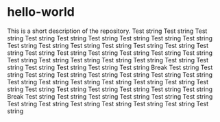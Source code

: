 # hello-world
This is a short description of the repository. Test string  Test string Test string Test string Test string Test string Test string Test string Test string Test string Test string Test string Test string Test string Test string Test string Test string Test string Test string Test string Test string Test string Test string Test string Test string Test string Test string Test string Test string Test string Test string Test string Test string  Break Test string Test string Test string Test string Test string Test string Test string Test string Test string Test string Test string Test string Test string Test string Test string Test string Test string Test string Test string Test string Test string Break Test string Test string Test string Test string Test string Test string Test string Test string Test string Test string Test string Test string Test string 
